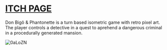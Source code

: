 # [ITCH PAGE](https://fog-icmc.itch.io/don-bigo-phantonette)

Don Bigô & Phantonette is a turn based isometric game with retro pixel art. The player controls a detective in a quest to aprehend a dangerous criminal in a procedurally generated mansion.

![0aLoZN](https://github.com/user-attachments/assets/5a58a012-169d-4554-99de-3db7493f9a46)
